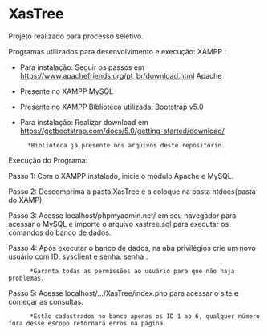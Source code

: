 # XasTree
Projeto realizado para processo seletivo.

Programas utilizados para desenvolvimento e execução:
  XAMPP : 
- Para instalação: Seguir os passos em https://www.apachefriends.org/pt_br/download.html
   Apache
- Presente no XAMPP
   MySQL
- Presente no XAMPP
Biblioteca utilizada:
  Bootstrap v5.0
- Para instalação: Realizar download em https://getbootstrap.com/docs/5.0/getting-started/download/ 

        *Biblioteca já presente nos arquivos deste repositório.
        
 Execução do Programa:
 
 Passo 1: Com o XAMPP instalado, inicie o módulo Apache e MySQL.
 
 Passo 2: Descomprima a pasta XasTree e a coloque na pasta htdocs(pasta do XAMP).
 
 Passo 3: Acesse localhost/phpmyadmin.net/ em seu navegador para acessar o MySQL e importe o arquivo xastree.sql para executar os comandos do banco de dados.
 
 Passo 4: Após executar o banco de dados, na aba privilégios crie um novo usuário com ID: sysclient e senha: senha .
 
          *Garanta todas as permissões ao usuário para que não haja problemas.
          
 Passo 5: Acesse localhost/.../XasTree/index.php para acessar o site e começar as consultas.
 
          *Estão cadastrados no banco apenas os ID 1 ao 6, qualquer número fora desse escopo retornará erros na página.
